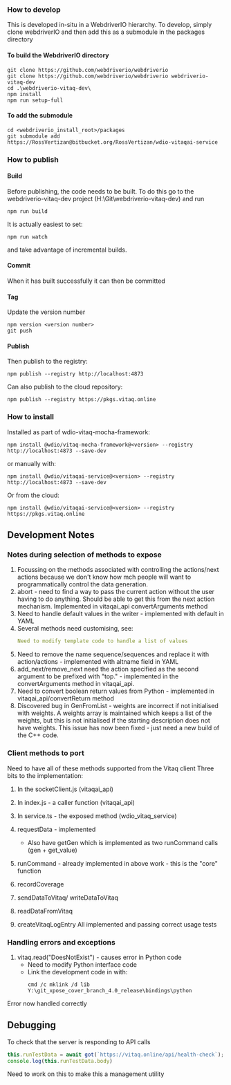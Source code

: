 ### How to develop
This is developed in-situ in a WebdriverIO hierarchy.  To develop, simply clone webdriverIO and then add this as a submodule in the packages directory

#### To build the WebdriverIO directory
```node
git clone https://github.com/webdriverio/webdriverio
git clone https://github.com/webdriverio/webdriverio webdriverio-vitaq-dev
cd .\webdriverio-vitaq-dev\
npm install
npm run setup-full
```

#### To add the submodule
```node
cd <webdriverio_install_root>/packages
git submodule add https://RossVertizan@bitbucket.org/RossVertizan/wdio-vitaqai-service
```

### How to publish
#### Build
Before publishing, the code needs to be built. To do this go to the webdriverio-vitaq-dev project (H:\Git\webdriverio-vitaq-dev) and run
```node
npm run build
```
It is actually easiest to set:
```node
npm run watch
```
and take advantage of incremental builds.

#### Commit
When it has built successfully it can then be committed

#### Tag
Update the version number
```node
npm version <version number>
git push
```

#### Publish
Then publish to the registry:
```node
npm publish --registry http://localhost:4873
```
Can also publish to the cloud repository:
```node
npm publish --registry https://pkgs.vitaq.online
```




### How to install
Installed as part of wdio-vitaq-mocha-framework:
```node
npm install @wdio/vitaq-mocha-framework@<version> --registry http://localhost:4873 --save-dev
```
or manually with:
```node
npm install @wdio/vitaqai-service@<version> --registry http://localhost:4873 --save-dev
```
Or from the cloud:
```node
npm install @wdio/vitaqai-service@<version> --registry https://pkgs.vitaq.online
```

## Development Notes

### Notes during selection of methods to expose

1. Focussing on the methods associated with controlling the actions/next actions because we don't know how mch people will want to programmatically control the data generation.
2. abort - need to find a way to pass the current action without the user having to do anything. Should be able to get this from the next action mechanism. Implemented in vitaqai_api convertArguments method
3. Need to handle default values in the writer - implemented with default in YAML
4. Several methods need customising, see:
   ```yaml
   Need to modify template code to handle a list of values
   ```
5. Need to remove the name sequence/sequences and replace it with action/actions - implemented with altname field in YAML
6. add_next/remove_next need the action specified as the second argument to be prefixed with "top." - implemented in the convertArguments method in vitaqai_api.
7. Need to convert boolean return values from Python  - implemented in vitaqai_api/convertReturn method
8. Discovered bug in GenFromList - weights are incorrect if not initialised with weights.  A weights array is maintained which keeps a list of the weights, but this is not initialised if the starting description does not have weights.  This issue has now been fixed  - just need a new build of the C++ code.

### Client methods to port

Need to have all of these methods supported from the Vitaq client
Three bits to the implementation:
1. In the socketClient.js (vitaqai_api)
2. In index.js - a caller function (vitaqai_api)
3. In service.ts - the exposed method (wdio_vitaq_service)


1. requestData - implemented
   - Also have getGen which is implemented as two runCommand calls (gen + get_value)
2. runCommand - already implemented in above work - this is the "core" function
3. recordCoverage
4. sendDataToVitaq/ writeDataToVitaq
5. readDataFromVitaq
6. createVitaqLogEntry
All implemented and passing correct usage tests

### Handling errors and exceptions
1. vitaq.read("DoesNotExist") - causes error in Python code
    - Need to modify Python interface code
    - Link the development code in with:
      ```shell
      cmd /c mklink /d lib Y:\git_xpose_cover_branch_4.0_release\bindings\python
      ```
Error now handled correctly


## Debugging
To check that the server is responding to API calls
```javascript
this.runTestData = await got(`https://vitaq.online/api/health-check`);
console.log(this.runTestData.body)
```
Need to work on this to make this a management utility


